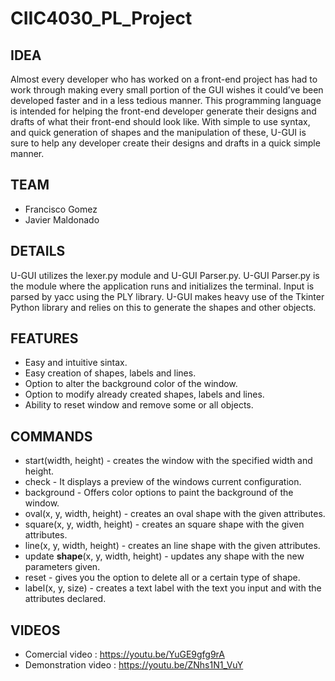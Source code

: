 # CIIC4030_PL_Project

## IDEA
 Almost every developer who has worked on a front-end project has had to work through making every small portion of the GUI wishes it could’ve been developed faster and in a less tedious manner. This programming language is intended for helping the front-end developer generate their designs and drafts of what their front-end should look like. With simple to use syntax, and quick generation of shapes and the manipulation of these, U-GUI is sure to help any developer create their designs and drafts in a quick simple manner. 


## TEAM
- Francisco Gomez
- Javier Maldonado

## DETAILS
U-GUI utilizes the lexer.py module and U-GUI Parser.py. U-GUI Parser.py is the module where the application runs and initializes the terminal. Input is parsed by yacc using the PLY library. U-GUI makes heavy use of the Tkinter Python library and relies on this to generate the shapes and other objects.


## FEATURES
- Easy and intuitive sintax.
- Easy creation of shapes, labels and lines.
- Option to alter the background color of the window. 
- Option to modify already created shapes, labels and lines.
- Ability to reset window and remove some or all objects.


## COMMANDS

- start(width, height) - creates the window with the specified width and height.
- check - It displays a preview of the windows current configuration.
- background - Offers color options to paint the background of the window.
- oval(x, y, width, height) - creates an oval shape with the given attributes.
- square(x, y, width, height) - creates an square shape with the given attributes.
- line(x, y, width, height) - creates an line shape with the given attributes.
- update **shape**(x, y, width, height) - updates any shape with the new parameters given.
- reset - gives you the option to delete all or a certain type of shape.
- label(x, y, size) - creates a text label with the text you input and with the attributes declared.

## VIDEOS
- Comercial video : https://youtu.be/YuGE9gfg9rA
- Demonstration video : https://youtu.be/ZNhs1N1_VuY





